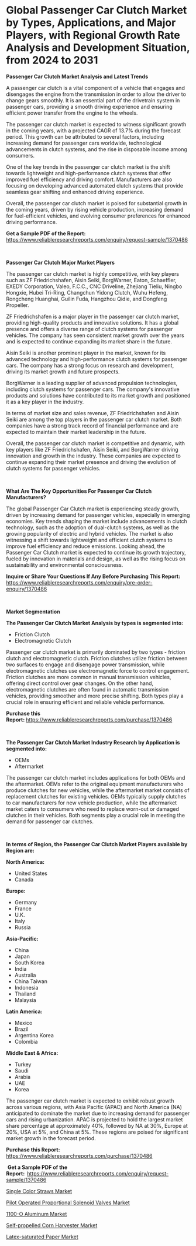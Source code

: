 <p><h1>Global Passenger Car Clutch Market by Types, Applications, and Major Players, with Regional Growth Rate Analysis and Development Situation, from 2024 to 2031</h1></p><p><strong>Passenger Car Clutch Market Analysis and Latest Trends</strong></p>
<p><p>A passenger car clutch is a vital component of a vehicle that engages and disengages the engine from the transmission in order to allow the driver to change gears smoothly. It is an essential part of the drivetrain system in passenger cars, providing a smooth driving experience and ensuring efficient power transfer from the engine to the wheels.</p><p>The passenger car clutch market is expected to witness significant growth in the coming years, with a projected CAGR of 13.7% during the forecast period. This growth can be attributed to several factors, including increasing demand for passenger cars worldwide, technological advancements in clutch systems, and the rise in disposable income among consumers.</p><p>One of the key trends in the passenger car clutch market is the shift towards lightweight and high-performance clutch systems that offer improved fuel efficiency and driving comfort. Manufacturers are also focusing on developing advanced automated clutch systems that provide seamless gear shifting and enhanced driving experience.</p><p>Overall, the passenger car clutch market is poised for substantial growth in the coming years, driven by rising vehicle production, increasing demand for fuel-efficient vehicles, and evolving consumer preferences for enhanced driving performance.</p></p>
<p><strong>Get a Sample PDF of the Report:&nbsp;</strong> <a href="https://www.reliableresearchreports.com/enquiry/request-sample/1370486">https://www.reliableresearchreports.com/enquiry/request-sample/1370486</a></p>
<p>&nbsp;</p>
<p><strong>Passenger Car Clutch Major Market Players</strong></p>
<p><p>The passenger car clutch market is highly competitive, with key players such as ZF Friedrichshafen, Aisin Seiki, BorgWarner, Eaton, Schaeffler, EXEDY Corporation, Valeo, F.C.C., CNC Driveline, Zhejiang Tieliu, Ningbo Hongxie, Hubei Tri-Ring, Changchun Yidong Clutch, Wuhu Hefeng, Rongcheng Huanghai, Guilin Fuda, Hangzhou Qidie, and Dongfeng Propeller. </p><p>ZF Friedrichshafen is a major player in the passenger car clutch market, providing high-quality products and innovative solutions. It has a global presence and offers a diverse range of clutch systems for passenger vehicles. The company has seen consistent market growth over the years and is expected to continue expanding its market share in the future.</p><p>Aisin Seiki is another prominent player in the market, known for its advanced technology and high-performance clutch systems for passenger cars. The company has a strong focus on research and development, driving its market growth and future prospects. </p><p>BorgWarner is a leading supplier of advanced propulsion technologies, including clutch systems for passenger cars. The company's innovative products and solutions have contributed to its market growth and positioned it as a key player in the industry.</p><p>In terms of market size and sales revenue, ZF Friedrichshafen and Aisin Seiki are among the top players in the passenger car clutch market. Both companies have a strong track record of financial performance and are expected to maintain their market leadership in the future. </p><p>Overall, the passenger car clutch market is competitive and dynamic, with key players like ZF Friedrichshafen, Aisin Seiki, and BorgWarner driving innovation and growth in the industry. These companies are expected to continue expanding their market presence and driving the evolution of clutch systems for passenger vehicles.</p></p>
<p>&nbsp;</p>
<p><strong>What Are The Key Opportunities For Passenger Car Clutch Manufacturers?</strong></p>
<p><p>The global Passenger Car Clutch market is experiencing steady growth, driven by increasing demand for passenger vehicles, especially in emerging economies. Key trends shaping the market include advancements in clutch technology, such as the adoption of dual-clutch systems, as well as the growing popularity of electric and hybrid vehicles. The market is also witnessing a shift towards lightweight and efficient clutch systems to improve fuel efficiency and reduce emissions. Looking ahead, the Passenger Car Clutch market is expected to continue its growth trajectory, fueled by innovation in materials and design, as well as the rising focus on sustainability and environmental consciousness.</p></p>
<p><strong>Inquire or Share Your Questions If Any Before Purchasing This Report:</strong> <a href="https://www.reliableresearchreports.com/enquiry/pre-order-enquiry/1370486">https://www.reliableresearchreports.com/enquiry/pre-order-enquiry/1370486</a></p>
<p>&nbsp;</p>
<p><strong>Market Segmentation</strong></p>
<p><strong>The Passenger Car Clutch Market Analysis by types is segmented into:</strong></p>
<p><ul><li>Friction Clutch</li><li>Electromagnetic Clutch</li></ul></p>
<p><p>Passenger car clutch market is primarily dominated by two types - friction clutch and electromagnetic clutch. Friction clutches utilize friction between two surfaces to engage and disengage power transmission, while electromagnetic clutches use electromagnetic force to control engagement. Friction clutches are more common in manual transmission vehicles, offering direct control over gear changes. On the other hand, electromagnetic clutches are often found in automatic transmission vehicles, providing smoother and more precise shifting. Both types play a crucial role in ensuring efficient and reliable vehicle performance.</p></p>
<p><strong>Purchase this Report:&nbsp;</strong><a href="https://www.reliableresearchreports.com/purchase/1370486">https://www.reliableresearchreports.com/purchase/1370486</a></p>
<p>&nbsp;</p>
<p><strong>The Passenger Car Clutch Market Industry Research by Application is segmented into:</strong></p>
<p><ul><li>OEMs</li><li>Aftermarket</li></ul></p>
<p><p>The passenger car clutch market includes applications for both OEMs and the aftermarket. OEMs refer to the original equipment manufacturers who produce clutches for new vehicles, while the aftermarket market consists of replacement clutches for existing vehicles. OEMs typically supply clutches to car manufacturers for new vehicle production, while the aftermarket market caters to consumers who need to replace worn-out or damaged clutches in their vehicles. Both segments play a crucial role in meeting the demand for passenger car clutches.</p></p>
<p>&nbsp;</p>
<p><strong>In terms of Region, the Passenger Car Clutch Market Players available by Region are:</strong></p>
<p>
    <p> <strong> North America: </strong>
        <ul>
            <li>United States</li>
            <li>Canada</li>
        </ul>
        </p> 
    <p> <strong> Europe: </strong>
        <ul>
            <li>Germany</li>
            <li>France</li>
            <li>U.K.</li>
            <li>Italy</li>
            <li>Russia</li>
        </ul>
        </p> 
    <p> <strong> Asia-Pacific: </strong>
        <ul>
            <li>China</li>
            <li>Japan</li>
            <li>South Korea</li>
            <li>India</li>
            <li>Australia</li>
            <li>China Taiwan</li>
            <li>Indonesia</li>
            <li>Thailand</li>
            <li>Malaysia</li>
        </ul>
        </p> 
    <p> <strong> Latin America: </strong>
        <ul>
            <li>Mexico</li>
            <li>Brazil</li>
            <li>Argentina Korea</li>
            <li>Colombia</li>
        </ul>
        </p> 
    <p> <strong> Middle East & Africa: </strong>
        <ul>
            <li>Turkey</li>
            <li>Saudi</li>
            <li>Arabia</li>
            <li>UAE</li>
            <li>Korea</li>
        </ul>
    </p>
    </p>
<p><p>The passenger car clutch market is expected to exhibit robust growth across various regions, with Asia Pacific (APAC) and North America (NA) anticipated to dominate the market due to increasing demand for passenger cars and rising urbanization. APAC is projected to hold the largest market share percentage at approximately 40%, followed by NA at 30%, Europe at 20%, USA at 5%, and China at 5%. These regions are poised for significant market growth in the forecast period.</p></p>
<p><strong>Purchase this Report: </strong><a href="https://www.reliableresearchreports.com/purchase/1370486">https://www.reliableresearchreports.com/purchase/1370486</a></p>
<p>&nbsp;<strong>Get a Sample PDF of the Report:&nbsp;&nbsp;</strong><a href="https://www.reliableresearchreports.com/enquiry/request-sample/1370486">https://www.reliableresearchreports.com/enquiry/request-sample/1370486</a></p>
<p><strong></strong></p>
<p><p><a href="https://github.com/rahu1506/Market-Research-Report-List-2/blob/main/single-color-straws-market.md">Single Color Straws Market</a></p><p><a href="https://medium.com/@jamesvasquez75/pilot-operated-proportional-solenoid-valves-market-analysis-and-sze-forecasted-for-period-from-2024-a4bac426a43f">Pilot Operated Proportional Solenoid Valves Market</a></p><p><a href="https://issuu.com/reportprime-2/docs/1100-o-aluminum-market-size-2030.pptx">1100-O Aluminum Market</a></p><p><a href="https://medium.com/@jordyhansen565/self-propelled-corn-harvester-market-size-market-outlook-and-market-forecast-2024-to-2031-1d64b419c7a8">Self-propelled Corn Harvester Market</a></p><p><a href="https://github.com/FassouRP/Market-Research-Report-List-3/blob/main/latex-saturated-paper-market.md">Latex-saturated Paper Market</a></p></p>